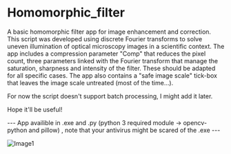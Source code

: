 # Homomorphic_filter
A basic homomorphic filter app for image enhancement and correction.
This script was developed using discrete Fourier transforms to solve uneven illumination of optical microscopy images in a scientific context.
The app includes a compression parameter "Comp" that reduces the pixel count, three parameters linked with the Fourier transform that manage the saturation, sharpness and intensity of the filter. These should be adapted for all specific cases. 
The app also contains a "safe image scale" tick-box that leaves the image scale untreated (most of the time...).

For now the script doesn't support batch processing, I might add it later.

Hope it'll be useful!

--- App availible in .exe and .py (python 3 required module -> opencv-python and pillow) , note that your antivirus might be scared of the .exe ---
 
![Image1](https://user-images.githubusercontent.com/81107000/111916213-32d88700-8a50-11eb-820b-84050248f50c.png)





